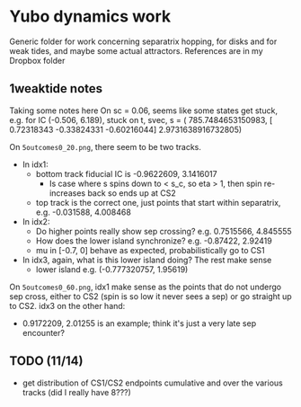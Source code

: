 # Yubo dynamics work

Generic folder for work concerning separatrix hopping, for disks and for weak
tides, and maybe some actual attractors. References are in my Dropbox folder

## 1weaktide notes

Taking some notes here
On sc = 0.06, seems like some states get stuck, e.g. for IC (-0.506, 6.189),
    stuck on t, svec, s = (
    785.7484653150983,
    [ 0.72318343 -0.33824331 -0.60216044]
    2.9731638916732805)

On `5outcomes0_20.png`, there seem to be two tracks.
  - In idx1:
    - bottom track fiducial IC is -0.9622609, 3.1416017
        - Is case where s spins down to < s_c, so eta > 1, then spin
          re-increases back so ends up at CS2
    - top track is the correct one, just points that start within separatrix,
      e.g. -0.031588, 4.008468
  - In idx2:
    - Do higher points really show sep crossing? e.g. 0.7515566, 4.845555
    - How does the lower island synchronize? e.g. -0.87422, 2.92419
    - mu in [-0.7, 0] behave as expected, probabilistically go to CS1
  - In idx3, again, what is this lower island doing? The rest make sense
    - lower island e.g. (-0.777320757, 1.95619)

On `5outcomes0_60.png`, idx1 make sense as the points that do not undergo sep
cross, either to CS2 (spin is so low it never sees a sep) or go straight up to
CS2. idx3 on the other hand:
  - 0.9172209, 2.01255 is an example; think it's just a very late sep encounter?


## TODO (11/14)
- get distribution of CS1/CS2 endpoints cumulative and over the various tracks
  (did I really have 8???)
